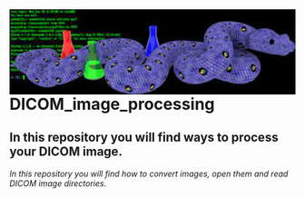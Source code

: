  <img align="right" height="150" src="https://github.com/MariaIsabelli/DICOM_image_processing/blob/main/pythonimg.jpeg"/>      



# DICOM_image_processing
## In this repository you will find ways to process your DICOM image.
*In this repository you will find how to convert images, open them and read DICOM image directories.*

